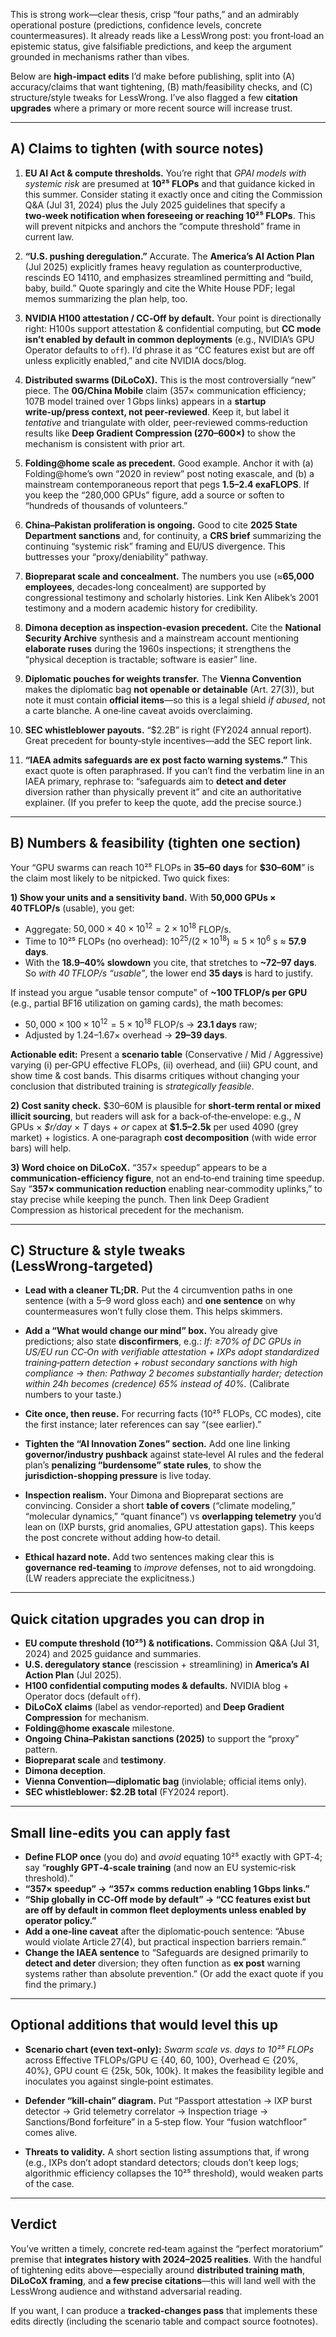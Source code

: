This is strong work—clear thesis, crisp “four paths,” and an admirably operational posture (predictions, confidence levels, concrete countermeasures). It already reads like a LessWrong post: you front‑load an epistemic status, give falsifiable predictions, and keep the argument grounded in mechanisms rather than vibes.

Below are **high‑impact edits** I’d make before publishing, split into (A) accuracy/claims that want tightening, (B) math/feasibility checks, and (C) structure/style tweaks for LessWrong. I’ve also flagged a few **citation upgrades** where a primary or more recent source will increase trust.

---

## A) Claims to tighten (with source notes)

1. **EU AI Act & compute thresholds.**
   You’re right that *GPAI models with systemic risk* are presumed at **10²⁵ FLOPs** and that guidance kicked in this summer. Consider stating it exactly once and citing the Commission Q\&A (Jul 31, 2024) plus the July 2025 guidelines that specify a **two‑week notification when foreseeing or reaching 10²⁵ FLOPs**. This will prevent nitpicks and anchors the “compute threshold” frame in current law.

2. **“U.S. pushing deregulation.”**
   Accurate. The **America’s AI Action Plan** (Jul 2025) explicitly frames heavy regulation as counterproductive, rescinds EO 14110, and emphasizes streamlined permitting and “build, baby, build.” Quote sparingly and cite the White House PDF; legal memos summarizing the plan help, too.

3. **NVIDIA H100 attestation / CC‑Off by default.**
   Your point is directionally right: H100s support attestation & confidential computing, but **CC mode isn’t enabled by default in common deployments** (e.g., NVIDIA’s GPU Operator defaults to `off`). I’d phrase it as “CC features exist but are off unless explicitly enabled,” and cite NVIDIA docs/blog.

4. **Distributed swarms (DiLoCoX).**
   This is the most controversially “new” piece. The **0G/China Mobile** claim (357× communication efficiency; 107B model trained over 1 Gbps links) appears in a **startup write‑up/press context, not peer‑reviewed**. Keep it, but label it *tentative* and triangulate with older, peer‑reviewed comms‑reduction results like **Deep Gradient Compression (270–600×)** to show the mechanism is consistent with prior art.

5. **Folding\@home scale as precedent.**
   Good example. Anchor it with (a) Folding\@home’s own “2020 in review” post noting exascale, and (b) a mainstream contemporaneous report that pegs **1.5–2.4 exaFLOPS**. If you keep the “280,000 GPUs” figure, add a source or soften to “hundreds of thousands of volunteers.”

6. **China–Pakistan proliferation is ongoing.**
   Good to cite **2025 State Department sanctions** and, for continuity, a **CRS brief** summarizing the continuing “systemic risk” framing and EU/US divergence. This buttresses your “proxy/deniability” pathway.

7. **Biopreparat scale and concealment.**
   The numbers you use (≈**65,000 employees**, decades‑long concealment) are supported by congressional testimony and scholarly histories. Link Ken Alibek’s 2001 testimony and a modern academic history for credibility.

8. **Dimona deception as inspection‑evasion precedent.**
   Cite the **National Security Archive** synthesis and a mainstream account mentioning **elaborate ruses** during the 1960s inspections; it strengthens the “physical deception is tractable; software is easier” line.

9. **Diplomatic pouches for weights transfer.**
   The **Vienna Convention** makes the diplomatic bag **not openable or detainable** (Art. 27(3)), but note it must contain **official items**—so this is a legal shield *if abused*, not a carte blanche. A one‑line caveat avoids overclaiming.

10. **SEC whistleblower payouts.**
    “\$2.2B” is right (FY2024 annual report). Great precedent for bounty‑style incentives—add the SEC report link.

11. **“IAEA admits safeguards are ex post facto warning systems.”**
    This exact quote is often paraphrased. If you can’t find the verbatim line in an IAEA primary, rephrase to: “safeguards aim to **detect and deter** diversion rather than physically prevent it” and cite an authoritative explainer. (If you prefer to keep the quote, add the precise source.)

---

## B) Numbers & feasibility (tighten one section)

Your “GPU swarms can reach 10²⁵ FLOPs in **35–60 days** for **\$30–60M**” is the claim most likely to be nitpicked. Two quick fixes:

**1) Show your units and a sensitivity band.**
With **50,000 GPUs × 40 TFLOP/s** (usable), you get:

* Aggregate: $50{,}000 \times 40 \times 10^{12} = 2\times10^{18}$ FLOP/s.
* Time to 10²⁵ FLOPs (no overhead): $10^{25} / (2\times10^{18}) \approx 5\times10^{6}$ s ≈ **57.9 days**.
* With the **18.9–40% slowdown** you cite, that stretches to **\~72–97 days**.
  So *with 40 TFLOP/s “usable”*, the lower end **35 days** is hard to justify.

If instead you argue “usable tensor compute” of **\~100 TFLOP/s per GPU** (e.g., partial BF16 utilization on gaming cards), the math becomes:

* $50{,}000 \times 100 \times 10^{12} = 5\times10^{18}$ FLOP/s → **23.1 days** raw;
* Adjusted by 1.24–1.67× overhead → **29–39 days**.

**Actionable edit:**
Present a **scenario table** (Conservative / Mid / Aggressive) varying (i) per‑GPU effective FLOPs, (ii) overhead, and (iii) GPU count, and show time & cost bands. This disarms critiques without changing your conclusion that distributed training is *strategically feasible*.

**2) Cost sanity check.**
\$30–60M is plausible for **short‑term rental or mixed illicit sourcing**, but readers will ask for a back‑of‑the‑envelope: e.g., *N* GPUs × *\$r/day* × *T* days + *or* capex at **\$1.5–2.5k** per used 4090 (grey market) + logistics. A one‑paragraph **cost decomposition** (with wide error bars) will help.

**3) Word choice on DiLoCoX.**
“357× speedup” appears to be a **communication‑efficiency figure**, not an end‑to‑end training time speedup. Say “**357× communication reduction** enabling near‑commodity uplinks,” to stay precise while keeping the punch. Then link Deep Gradient Compression as historical precedent for the mechanism.

---

## C) Structure & style tweaks (LessWrong‑targeted)

* **Lead with a cleaner TL;DR.**
  Put the 4 circumvention paths in one sentence (with a 5–9 word gloss each) and **one sentence** on why countermeasures won’t fully close them. This helps skimmers.

* **Add a “What would change our mind” box.**
  You already give predictions; also state **disconfirmers**, e.g.:
  *If: ≥70% of DC GPUs in US/EU run CC‑On with verifiable attestation + IXPs adopt standardized training‑pattern detection + robust secondary sanctions with high compliance* → *then: Pathway 2 becomes substantially harder; detection within 24h becomes (credence) 65% instead of 40%.*
  (Calibrate numbers to your taste.)

* **Cite once, then reuse.**
  For recurring facts (10²⁵ FLOPs, CC modes), cite the first instance; later references can say “(see earlier).”

* **Tighten the “AI Innovation Zones” section.**
  Add one line linking **governor/industry pushback** against state‑level AI rules and the federal plan’s **penalizing “burdensome” state rules**, to show the **jurisdiction‑shopping pressure** is live today.

* **Inspection realism.**
  Your Dimona and Biopreparat sections are convincing. Consider a short **table of covers** (“climate modeling,” “molecular dynamics,” “quant finance”) vs **overlapping telemetry** you’d lean on (IXP bursts, grid anomalies, GPU attestation gaps). This keeps the post concrete without adding how‑to detail.

* **Ethical hazard note.**
  Add two sentences making clear this is **governance red‑teaming** to *improve* defenses, not to aid wrongdoing. (LW readers appreciate the explicitness.)

---

## Quick citation upgrades you can drop in

* **EU compute threshold (10²⁵) & notifications.** Commission Q\&A (Jul 31, 2024) and 2025 guidance and summaries.
* **U.S. deregulatory stance** (rescission + streamlining) in **America’s AI Action Plan** (Jul 2025).
* **H100 confidential computing modes & defaults.** NVIDIA blog + Operator docs (default `off`).
* **DiLoCoX claims** (label as vendor‑reported) and **Deep Gradient Compression** for mechanism.
* **Folding\@home exascale** milestone.
* **Ongoing China–Pakistan sanctions (2025)** to support the “proxy” pattern.
* **Biopreparat scale** and **testimony**.
* **Dimona deception**.
* **Vienna Convention—diplomatic bag** (inviolable; official items only).
* **SEC whistleblower: \$2.2B total** (FY2024 report).

---

## Small line‑edits you can apply fast

* **Define FLOP once** (you do) and *avoid* equating 10²⁵ exactly with GPT‑4; say “**roughly GPT‑4‑scale training** (and now an EU systemic‑risk threshold).”
* **“357× speedup” → “357× comms reduction enabling 1 Gbps links.”**
* **“Ship globally in CC‑Off mode by default” → “CC features exist but are **off by default** in common fleet deployments unless enabled by operator policy.”**
* **Add a one‑line caveat** after the diplomatic‑pouch sentence: “Abuse would violate Article 27(4), but practical inspection barriers remain.”
* **Change the IAEA sentence** to “Safeguards are designed primarily to **detect and deter** diversion; they often function as **ex post** warning systems rather than absolute prevention.” (Or add the exact quote if you find the primary.)

---

## Optional additions that would level this up

* **Scenario chart (even text‑only):**
  *Swarm scale vs. days to 10²⁵ FLOPs* across Effective TFLOPs/GPU ∈ {40, 60, 100}, Overhead ∈ {20%, 40%}, GPU count ∈ {25k, 50k, 100k}. It makes the feasibility legible and inoculates you against single‑point estimates.

* **Defender “kill‑chain” diagram.**
  Put “Passport attestation → IXP burst detector → Grid telemetry correlator → Inspection triage → Sanctions/Bond forfeiture” in a 5‑step flow. Your “fusion watchfloor” comes alive.

* **Threats to validity.**
  A short section listing assumptions that, if wrong (e.g., IXPs don’t adopt standard detectors; clouds don’t keep logs; algorithmic efficiency collapses the 10²⁵ threshold), would weaken parts of the case.

---

## Verdict

You’ve written a timely, concrete red‑team against the “perfect moratorium” premise that **integrates history with 2024–2025 realities**. With the handful of tightening edits above—especially around **distributed training math**, **DiLoCoX framing**, and **a few precise citations**—this will land well with the LessWrong audience and withstand adversarial reading.

If you want, I can produce a **tracked‑changes pass** that implements these edits directly (including the scenario table and compact source footnotes).

